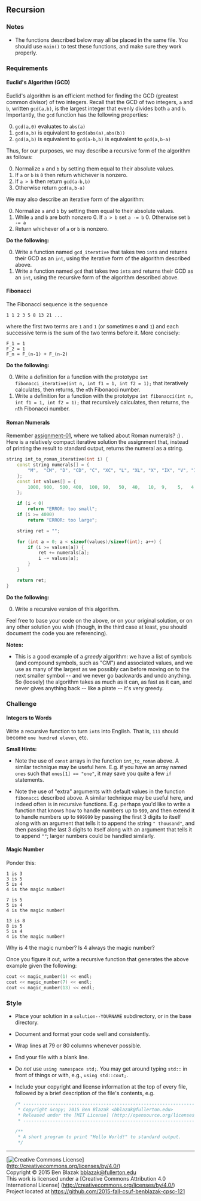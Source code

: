 ## Recursion

### Notes

- The functions described below may all be placed in the same file.  You should
  use `main()` to test these functions, and make sure they work properly.


### Requirements

#### Euclid's Algorithm (GCD)

Euclid's algorithm is an efficient method for finding the GCD (greatest common
divisor) of two integers.  Recall that the GCD of two integers, `a` and `b`,
written `gcd(a,b)`, is the largest integer that evenly divides both `a` and
`b`.  Importantly, the `gcd` function has the following properties:

0. `gcd(a,0)` evaluates to `abs(a)`
0. `gcd(a,b)` is equivalent to `gcd(abs(a),abs(b))`
0. `gcd(a,b)` is equivalent to `gcd(a-b,b)` is equivalent to `gcd(a,b-a)`

Thus, for our purposes, we may describe a recursive form of the algorithm as
follows:

0. Normalize `a` and `b` by setting them equal to their absolute values.
0. If `a` or `b` is `0` then return whichever is nonzero.
0. If `a > b` then return `gcd(a-b,b)`
0. Otherwise return `gcd(a,b-a)`

We may also describe an iterative form of the algorithm:

0. Normalize `a` and `b` by setting them equal to their absolute values.
0. While `a` and `b` are both nonzero
    0. If `a > b` set `a -= b`
    0. Otherwise set `b -= a`
0. Return whichever of `a` or `b` is nonzero.

**Do the following:**

0. Write a function named `gcd_iterative` that takes two `int`s and returns
   their GCD as an `int`, using the iterative form of the algorithm described
   above.
0. Write a function named `gcd` that takes two `int`s and returns their GCD as
   an `int`, using the recursive form of the algorithm described above.

#### Fibonacci

The Fibonacci sequence is the sequence

```
1 1 2 3 5 8 13 21 ...
```

where the first two terms are `1` and `1` (or sometimes `0` and `1`) and each
successive term is the sum of the two terms before it.  More concisely:

```
F_1 = 1
F_2 = 1
F_n = F_(n-1) + F_(n-2)
```

**Do the following:**

0. Write a definition for a function with the prototype
   `int fibonacci_iterative(int n, int f1 = 1, int f2 = 1);`
   that iteratively calculates, then returns, the `n`th Fibonacci number.
0. Write a definition for a function with the prototype
   `int fibonacci(int n, int f1 = 1, int f2 = 1);`
   that recursively calculates, then returns, the `n`th Fibonacci number.

#### Roman Numerals

Remember [assignment-01](../assignment-01), where we talked about Roman
numerals? :) .  Here is a relatively compact iterative solution the assignment
that, instead of printing the result to standard output, returns the numeral as
a string.

```c++
string int_to_roman_iterative(int i) {
    const string numerals[] = {
        "M",  "CM", "D", "CD", "C", "XC", "L", "XL", "X", "IX", "V", "IV", "I",
    };
    const int values[] = {
        1000, 900,  500, 400,  100, 90,   50,  40,   10,  9,    5,   4,    1,
    };

    if (i < 0)
        return "ERROR: too small";
    if (i >= 4000)
        return "ERROR: too large";

    string ret = "";

    for (int a = 0; a < sizeof(values)/sizeof(int); a++) {
        if (i >= values[a]) {
            ret += numerals[a];
            i -= values[a];
        }
    }

    return ret;
}
```

**Do the following:**

0. Write a recursive version of this algorithm.

Feel free to base your code on the above, or on your original solution, or on
any other solution you wish (though, in the third case at least, you should
document the code you are referencing).

**Notes:**

- This is a good example of a *greedy* algorithm: we have a list of symbols
  (and compound symbols, such as "CM") and associated values, and we use as
  many of the largest as we possibly can before moving on to the next smaller
  symbol -- and we never go backwards and undo anything.  So (loosely) the
  algorithm takes as much as it can, as fast as it can, and never gives
  anything back -- like a pirate -- it's very greedy.


### Challenge

#### Integers to Words

Write a recursive function to turn `int`s into English.  That is, `111` should
become `one hundred eleven`, etc.

**Small Hints:**

- Note the use of `const` arrays in the function `int_to_roman` above.  A
  similar technique may be useful here.  E.g. if you have an array named `ones`
  such that `ones[1] == "one"`, it may save you quite a few `if` statements.

- Note the use of "extra" arguments with default values in the function
  `fibonacci` described above.  A similar technique may be useful here, and
  indeed often is in recursive functions.  E.g. perhaps you'd like to write a
  function that knows how to handle numbers up to `999`, and then extend it to
  handle numbers up to `999999` by passing the first 3 digits to itself along
  with an argument that tells it to append the string `" thousand"`, and then
  passing the last 3 digits to itself along with an argument that tells it to
  append `""`; larger numbers could be handled similarly.

#### Magic Number

Ponder this:

```
1 is 3
3 is 5
5 is 4
4 is the magic number!

7 is 5
5 is 4
4 is the magic number!

13 is 8
8 is 5
5 is 4
4 is the magic number!
```

Why is 4 the magic number?  Is 4 always the magic number?

Once you figure it out, write a recursive function that generates the above
example given the following:

```c++
cout << magic_number(1) << endl;
cout << magic_number(7) << endl;
cout << magic_number(13) << endl;
```


### Style

- Place your solution in a `solution--YOURNAME` subdirectory, or in the base
  directory.

- Document and format your code well and consistently.
- Wrap lines at 79 or 80 columns whenever possible.
- End your file with a blank line.
- Do *not* use `using namespace std;`.  You may get around typing `std::` in
  front of things or with, e.g., `using std::cout;`.

- Include your copyright and license information at the top of every file,
  followed by a brief description of the file's contents, e.g.

  ```c++
  /* ----------------------------------------------------------------------------
   * Copyright &copy; 2015 Ben Blazak <bblazak@fullerton.edu>
   * Released under the [MIT License] (http://opensource.org/licenses/MIT)
   * ------------------------------------------------------------------------- */

  /**
   * A short program to print "Hello World!" to standard output.
   */
  ```


-------------------------------------------------------------------------------
[![Creative Commons License](https://i.creativecommons.org/l/by/4.0/88x31.png)]
(http://creativecommons.org/licenses/by/4.0/)  
Copyright &copy; 2015 Ben Blazak <bblazak@fullerton.edu>  
This work is licensed under a [Creative Commons Attribution 4.0 International
License] (http://creativecommons.org/licenses/by/4.0/)  
Project located at <https://github.com/2015-fall-csuf-benblazak-cpsc-121>

